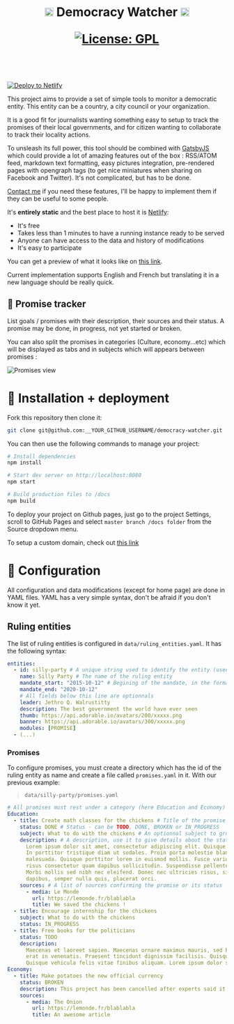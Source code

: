 <h1 align="center">
<img src="https://lut.im/2ymhrfgHyc/mgumn3k1gpn4dg5X.svg" height="20px"> Democracy Watcher <img src="https://lut.im/2ymhrfgHyc/mgumn3k1gpn4dg5X.svg" height="20px">
<p align="center"><a href="https://github.com/Betree/democracy-watcher/blob/master/LICENSE"><img src="https://img.shields.io/aur/license/yaourt.svg" alt="License: GPL"/></a></p>
<br/>
</h1>

[![Deploy to Netlify](https://www.netlify.com/img/deploy/button.svg)](https://app.netlify.com/start/deploy?repository=https://github.com/Betree/democracy-watcher)

This project aims to provide a set of simple tools to monitor a democratic entity. This entity can be a country, a city council or your organization.

It is a good fit for journalists wanting something easy to setup to track the promises of their local governments,
and for citizen wanting to collaborate to track their locality actions.

To unsleash its full power, this tool should be combined with [GatsbyJS](http://gatsbyjs.org/) which could provide a lot
of amazing features out of the box : RSS/ATOM feed, markdown text formatting, easy pictures integration, pre-rendered pages
with opengraph tags (to get nice miniatures when sharing on Facebook and Twitter).
It's not complicated, but has to be done. 

[Contact me](mailto:benjamin.piouffle@gmail.com) if you need these features,
I'll be happy to implement them if they can be useful to some people.

It's **entirely static** and the best place to host it is [Netlify](http://netlify.com/):
  - It's free
  - Takes less than 1 minutes to have a running instance ready to be served
  - Anyone can have access to the data and history of modifications
  - It's easy to participate

You can get a preview of what it looks like on [this link](https://democracywatcher.netlify.com).

Current implementation supports English and French but translating it
in a new language should be really quick.

## :newspaper: Promise tracker

List goals / promises with their description, their sources and their status. A
promise may be done, in progress, not yet started or broken.

You can also split the promises in categories (Culture, economy...etc)
which will be displayed as tabs and in subjects which will appears 
between promises :

![Promises view](https://lut.im/gT6h2jW7TK/UY4NqBNBeoe9LTMX.png)

# :floppy_disk: Installation + deployment

Fork this repository then clone it:
```bash
git clone git@github.com:__YOUR_GITHUB_USERNAME/democracy-watcher.git
```

You can then use the following commands to manage your project:

```bash
# Install dependencies
npm install

# Start dev server on http://localhost:8080
npm start

# Build production files to /docs
npm build
```

To deploy your project on Github pages, just go to the project Settings, scroll to
GitHub Pages and select `master branch /docs folder` from the Source dropdown menu.

To setup a custom domain, check out [this link](https://help.github.com/articles/using-a-custom-domain-with-github-pages/)

# :wrench: Configuration

All configuration and data modifications (except for home page) are done in YAML files. YAML has a very simple syntax, don't
be afraid if you don't know it yet.

## Ruling entities

The list of ruling entities is configured in `data/ruling_entities.yaml`. It has the following syntax:

```yaml
entities:
  - id: silly-party # A unique string used to identify the entity (used in url)
    name: Silly Party # The name of the ruling entity
    mandate_start: "2015-10-12" # Begining of the mandate, in the format "YYYY-MM-DD"
    mandate_end: "2020-10-12"
    # All fields below this line are optionnals
    leader: Jethro Q. Walrustitty
    description: The best government the world have ever seen
    thumb: https://api.adorable.io/avatars/200/xxxxx.png
    banner: https://api.adorable.io/avatars/300/xxxxx.png
    modules: [PROMISE]
  - (...)
```

### Promises

To configure promises, you must create a directory which has the id of the ruling entity as
name and create a file called `promises.yaml` in it. With our previous example:
> `data/silly-party/promises.yaml`

```yaml
# All promises must rest under a category (here Education and Economy)
Education: 
  - title: Create math classes for the chickens # Title of the promise
    status: DONE # Status - can be TODO, DONE, BROKEN or IN_PROGRESS
    subject: What to do with the chickens # An optionnal subject to group multiple promises
    description: # A description, use it to give details about the status or the source
      Lorem ipsum dolor sit amet, consectetur adipiscing elit. Quisque in lacus ipsum.
      In porttitor tristique diam ut sodales. Proin porta molestie blandit. Vestibulum a felis eget mauris bibendum
      malesuada. Quisque porttitor lorem in euismod mollis. Fusce varius ut massa aliquet hendrerit. Ut scelerisque
      risus consectetur quam dapibus sollicitudin. Suspendisse pellentesque eget arcu ut varius.
      Morbi mollis sed nibh nec eleifend. Donec nec ultricies risus, sit amet hendrerit quam. Etiam non tortor
      dapibus, semper nulla quis, placerat orci.
    sources: # A list of sources confirming the promise or its status
      - media: Le Monde
        url: https://lemonde.fr/blablabla
        title: We saved the chickens !
  - title: Encourage internship for the chickens
    subject: What to do with the chickens
    status: IN_PROGRESS
  - title: Free books for the politicians
    status: TODO
    description:
      Maecenas et laoreet sapien. Maecenas ornare maximus mauris, sed blandit mi tristique vel. Maecenas rhoncus vel
      erat in venenatis. Praesent tincidunt dignissim facilisis. Quisque vestibulum viverra massa at commodo.
      Quisque vehicula felis vitae finibus aliquam. Lorem ipsum dolor sit amet, consectetur adipiscing elit.
Economy:
  - title: Make potatoes the new official currency
    status: BROKEN
    description: This project has been cancelled after experts said it could be dangerous.
    sources:
      - media: The Onion
        url: https://lemonde.fr/blablabla
        title: An awesome article

```
